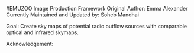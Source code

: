 #EMUZOO Image Production Framework
Original Author: Emma Alexander
Currently Maintained and Updated by: Soheb Mandhai

Goal: Create sky maps of potential radio outflow sources with comparable optical and infrared skymaps.

Acknowledgement: 
